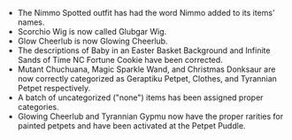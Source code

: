---
---

- The Nimmo Spotted outfit has had the word Nimmo added to its items' names.
- Scorchio Wig is now called Glubgar Wig.
- Glow Cheerlub is now Glowing Cheerlub.
- The descriptions of Baby in an Easter Basket Background and Infinite Sands of Time NC Fortune Cookie have been corrected.
- Mutant Chuchuana, Magic Sparkle Wand, and Christmas Donksaur are now correctly categorized as Geraptiku Petpet, Clothes, and Tyrannian Petpet respectively.
- A batch of uncategorized ("none") items has been assigned proper categories.
- Glowing Cheerlub and Tyrannian Gypmu now have the proper rarities for painted petpets and have been activated at the Petpet Puddle.